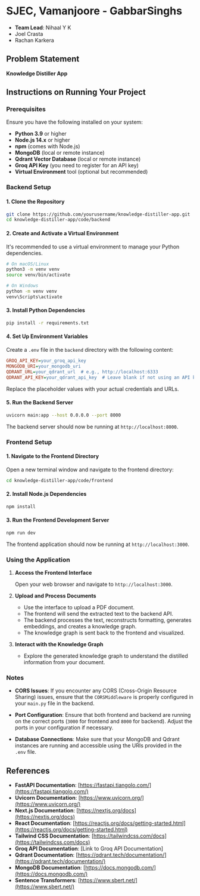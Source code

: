 # SJEC, Vamanjoore - GabbarSinghs

- **Team Lead**: Nihaal Y K
- Joel Crasta
- Rachan Karkera

## Problem Statement

**Knowledge Distiller App**

## Instructions on Running Your Project

### Prerequisites

Ensure you have the following installed on your system:

- **Python 3.9** or higher
- **Node.js 14.x** or higher
- **npm** (comes with Node.js)
- **MongoDB** (local or remote instance)
- **Qdrant Vector Database** (local or remote instance)
- **Groq API Key** (you need to register for an API key)
- **Virtual Environment** tool (optional but recommended)

### Backend Setup

#### 1. Clone the Repository

```bash
git clone https://github.com/yourusername/knowledge-distiller-app.git
cd knowledge-distiller-app/code/backend
```

#### 2. Create and Activate a Virtual Environment

It's recommended to use a virtual environment to manage your Python dependencies.

```bash
# On macOS/Linux
python3 -m venv venv
source venv/bin/activate

# On Windows
python -m venv venv
venv\Scripts\activate
```

#### 3. Install Python Dependencies

```bash
pip install -r requirements.txt
```

#### 4. Set Up Environment Variables

Create a `.env` file in the `backend` directory with the following content:

```ini
GROQ_API_KEY=your_groq_api_key
MONGODB_URI=your_mongodb_uri
QDRANT_URL=your_qdrant_url  # e.g., http://localhost:6333
QDRANT_API_KEY=your_qdrant_api_key  # Leave blank if not using an API key
```

Replace the placeholder values with your actual credentials and URLs.

#### 5. Run the Backend Server

```bash
uvicorn main:app --host 0.0.0.0 --port 8000
```

The backend server should now be running at `http://localhost:8000`.

### Frontend Setup

#### 1. Navigate to the Frontend Directory

Open a new terminal window and navigate to the frontend directory:

```bash
cd knowledge-distiller-app/code/frontend
```

#### 2. Install Node.js Dependencies

```bash
npm install
```

#### 3. Run the Frontend Development Server

```bash
npm run dev
```

The frontend application should now be running at `http://localhost:3000`.

### Using the Application

1. **Access the Frontend Interface**

   Open your web browser and navigate to `http://localhost:3000`.

2. **Upload and Process Documents**

   - Use the interface to upload a PDF document.
   - The frontend will send the extracted text to the backend API.
   - The backend processes the text, reconstructs formatting, generates embeddings, and creates a knowledge graph.
   - The knowledge graph is sent back to the frontend and visualized.

3. **Interact with the Knowledge Graph**

   - Explore the generated knowledge graph to understand the distilled information from your document.

### Notes

- **CORS Issues**: If you encounter any CORS (Cross-Origin Resource Sharing) issues, ensure that the `CORSMiddleware` is properly configured in your `main.py` file in the backend.

- **Port Configuration**: Ensure that both frontend and backend are running on the correct ports (`3000` for frontend and `8000` for backend). Adjust the ports in your configuration if necessary.

- **Database Connections**: Make sure that your MongoDB and Qdrant instances are running and accessible using the URIs provided in the `.env` file.

## References

- **FastAPI Documentation**: [https://fastapi.tiangolo.com/](https://fastapi.tiangolo.com/)
- **Uvicorn Documentation**: [https://www.uvicorn.org/](https://www.uvicorn.org/)
- **Next.js Documentation**: [https://nextjs.org/docs](https://nextjs.org/docs)
- **React Documentation**: [https://reactjs.org/docs/getting-started.html](https://reactjs.org/docs/getting-started.html)
- **Tailwind CSS Documentation**: [https://tailwindcss.com/docs](https://tailwindcss.com/docs)
- **Groq API Documentation**: [Link to Groq API Documentation]
- **Qdrant Documentation**: [https://qdrant.tech/documentation/](https://qdrant.tech/documentation/)
- **MongoDB Documentation**: [https://docs.mongodb.com/](https://docs.mongodb.com/)
- **Sentence Transformers**: [https://www.sbert.net/](https://www.sbert.net/)